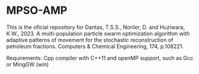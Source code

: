 # MPSO-AMP
This is the oficial repository for Dantas, T.S.S., Noriler, D. and Huziwara, K.W., 2023. A multi-population particle swarm optimization algorithm with adaptive patterns of movement for the stochastic reconstruction of petroleum fractions. Computers &amp; Chemical Engineering, 174, p.108221.

Requirements:
Cpp compiler with C++11 and openMP support, such as Gcc or MingGW (win)
